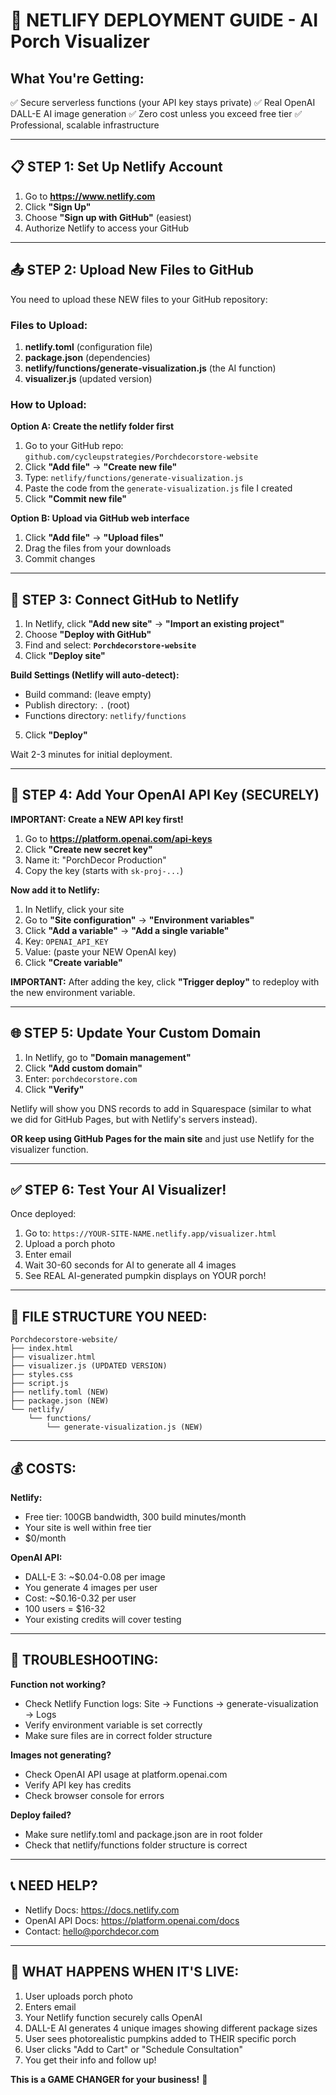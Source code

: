 # 🚀 NETLIFY DEPLOYMENT GUIDE - AI Porch Visualizer

## What You're Getting:
✅ Secure serverless functions (your API key stays private)
✅ Real OpenAI DALL-E AI image generation
✅ Zero cost unless you exceed free tier
✅ Professional, scalable infrastructure

---

## 📋 STEP 1: Set Up Netlify Account

1. Go to **https://www.netlify.com**
2. Click **"Sign Up"** 
3. Choose **"Sign up with GitHub"** (easiest)
4. Authorize Netlify to access your GitHub

---

## 📤 STEP 2: Upload New Files to GitHub

You need to upload these NEW files to your GitHub repository:

### Files to Upload:
1. **netlify.toml** (configuration file)
2. **package.json** (dependencies)
3. **netlify/functions/generate-visualization.js** (the AI function)
4. **visualizer.js** (updated version)

### How to Upload:

**Option A: Create the netlify folder first**
1. Go to your GitHub repo: `github.com/cycleupstrategies/Porchdecorstore-website`
2. Click **"Add file"** → **"Create new file"**
3. Type: `netlify/functions/generate-visualization.js`
4. Paste the code from the `generate-visualization.js` file I created
5. Click **"Commit new file"**

**Option B: Upload via GitHub web interface**
1. Click **"Add file"** → **"Upload files"**
2. Drag the files from your downloads
3. Commit changes

---

## 🔗 STEP 3: Connect GitHub to Netlify

1. In Netlify, click **"Add new site"** → **"Import an existing project"**
2. Choose **"Deploy with GitHub"**
3. Find and select: **`Porchdecorstore-website`**
4. Click **"Deploy site"**

**Build Settings (Netlify will auto-detect):**
- Build command: (leave empty)
- Publish directory: `.` (root)
- Functions directory: `netlify/functions`

5. Click **"Deploy"**

Wait 2-3 minutes for initial deployment.

---

## 🔑 STEP 4: Add Your OpenAI API Key (SECURELY)

**IMPORTANT: Create a NEW API key first!**

1. Go to **https://platform.openai.com/api-keys**
2. Click **"Create new secret key"**
3. Name it: "PorchDecor Production"
4. Copy the key (starts with `sk-proj-...`)

**Now add it to Netlify:**

1. In Netlify, click your site
2. Go to **"Site configuration"** → **"Environment variables"**
3. Click **"Add a variable"** → **"Add a single variable"**
4. Key: `OPENAI_API_KEY`
5. Value: (paste your NEW OpenAI key)
6. Click **"Create variable"**

**IMPORTANT:** After adding the key, click **"Trigger deploy"** to redeploy with the new environment variable.

---

## 🌐 STEP 5: Update Your Custom Domain

1. In Netlify, go to **"Domain management"**
2. Click **"Add custom domain"**
3. Enter: `porchdecorstore.com`
4. Click **"Verify"**

Netlify will show you DNS records to add in Squarespace (similar to what we did for GitHub Pages, but with Netlify's servers instead).

**OR keep using GitHub Pages for the main site** and just use Netlify for the visualizer function.

---

## ✅ STEP 6: Test Your AI Visualizer!

Once deployed:

1. Go to: `https://YOUR-SITE-NAME.netlify.app/visualizer.html`
2. Upload a porch photo
3. Enter email
4. Wait 30-60 seconds for AI to generate all 4 images
5. See REAL AI-generated pumpkin displays on YOUR porch!

---

## 🎯 FILE STRUCTURE YOU NEED:

```
Porchdecorstore-website/
├── index.html
├── visualizer.html
├── visualizer.js (UPDATED VERSION)
├── styles.css
├── script.js
├── netlify.toml (NEW)
├── package.json (NEW)
└── netlify/
    └── functions/
        └── generate-visualization.js (NEW)
```

---

## 💰 COSTS:

**Netlify:**
- Free tier: 100GB bandwidth, 300 build minutes/month
- Your site is well within free tier
- $0/month

**OpenAI API:**
- DALL-E 3: ~$0.04-0.08 per image
- You generate 4 images per user
- Cost: ~$0.16-0.32 per user
- 100 users = $16-32
- Your existing credits will cover testing

---

## 🔧 TROUBLESHOOTING:

**Function not working?**
- Check Netlify Function logs: Site → Functions → generate-visualization → Logs
- Verify environment variable is set correctly
- Make sure files are in correct folder structure

**Images not generating?**
- Check OpenAI API usage at platform.openai.com
- Verify API key has credits
- Check browser console for errors

**Deploy failed?**
- Make sure netlify.toml and package.json are in root folder
- Check that netlify/functions folder structure is correct

---

## 📞 NEED HELP?

- Netlify Docs: https://docs.netlify.com
- OpenAI API Docs: https://platform.openai.com/docs
- Contact: hello@porchdecor.com

---

## 🎉 WHAT HAPPENS WHEN IT'S LIVE:

1. User uploads porch photo
2. Enters email
3. Your Netlify function securely calls OpenAI
4. DALL-E AI generates 4 unique images showing different package sizes
5. User sees photorealistic pumpkins added to THEIR specific porch
6. User clicks "Add to Cart" or "Schedule Consultation"
7. You get their info and follow up!

**This is a GAME CHANGER for your business!** 🎃
